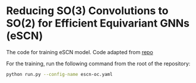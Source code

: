 # Reducing SO(3) Convolutions to SO(2) for Efficient Equivariant GNNs (eSCN)

The code for training eSCN model.
Code adapted from [repo](https://github.com/Open-Catalyst-Project/ocp/tree/main/ocpmodels/models/escn)

For the training, run the following command from the root of the repository:

```bash
python run.py --config-name escn-oc.yaml
```
